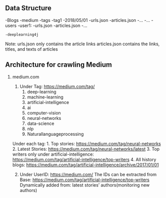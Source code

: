 ## Data Structure

-Blogs
	-medium
		-tags
			-tag1
				-2018/05/01
					-urls.json
					-articles.json
				-...
			-...
		-users 
			-user1:
				-urls.json
				-articles.json
			-...

	-deeplearning4j

Note: 
urls.json only contains the article links
articles.json contains the links, titles, and texts of articles


## Architecture for crawling Medium

1. medium.com
	1. Under Tag: https://medium.com/tag/
		1. deep-learning
		2. machine-learning
		3. artificial-intelligence
		4. ai
		5. computer-vision
		6. neural-networks
		7. data-science
		8. nlp
		9. Naturallanguageprocessing

	Under each tag:
		1. Top stories: https://medium.com/tag/neural-networks
		2. Latest Stories: https://medium.com/tag/neural-networks/latest
		3. Top writers only under artificial-intelligence: https://medium.com/tag/artificial-intelligence/top-writers
		4. All history blogs: https://medium.com/tag/artificial-intelligence/archive/2017/01/01

	2. Under UserID: https://medium.com/
		The IDs can be extracted from
			Base: https://medium.com/tag/artificial-intelligence/top-writers
			Dynamically added from: latest stories’ authors(monitoring new authors)
